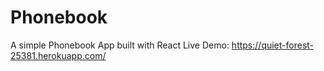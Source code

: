 # Phonebook
A simple Phonebook App built with React
Live Demo: https://quiet-forest-25381.herokuapp.com/
